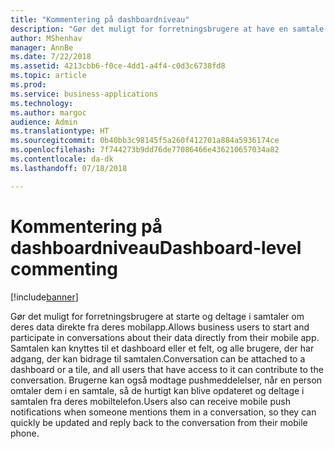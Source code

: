 ```yaml
---
title: "Kommentering på dashboardniveau"
description: "Gør det muligt for forretningsbrugere at have en samtale om deres data."
author: MShenhav
manager: AnnBe
ms.date: 7/22/2018
ms.assetid: 4213cbb6-f0ce-4dd1-a4f4-c0d3c6738fd8
ms.topic: article
ms.prod: 
ms.service: business-applications
ms.technology: 
ms.author: margoc
audience: Admin
ms.translationtype: HT
ms.sourcegitcommit: 0b40bb3c98145f5a260f412701a884a5936174ce
ms.openlocfilehash: 7f744273b9dd76de77086466e436210657034a82
ms.contentlocale: da-dk
ms.lasthandoff: 07/18/2018

---
```

# <a name="dashboard-level-commenting"></a><span data-ttu-id="04f4c-103">Kommentering på dashboardniveau</span><span class="sxs-lookup"><span data-stu-id="04f4c-103">Dashboard-level commenting</span></span>

[!include[banner](../../../includes/banner.md)]

<span data-ttu-id="04f4c-104">Gør det muligt for forretningsbrugere at starte og deltage i samtaler om deres data direkte fra deres mobilapp.</span><span class="sxs-lookup"><span data-stu-id="04f4c-104">Allows business users to start and participate in conversations about their data directly from their mobile app.</span></span> <span data-ttu-id="04f4c-105">Samtalen kan knyttes til et dashboard eller et felt, og alle brugere, der har adgang, der kan bidrage til samtalen.</span><span class="sxs-lookup"><span data-stu-id="04f4c-105">Conversation can be attached to a dashboard or a tile, and all users that have access to it can contribute to the conversation.</span></span> <span data-ttu-id="04f4c-106">Brugerne kan også modtage pushmeddelelser, når en person omtaler dem i en samtale, så de hurtigt kan blive opdateret og deltage i samtalen fra deres mobiltelefon.</span><span class="sxs-lookup"><span data-stu-id="04f4c-106">Users also can receive mobile push notifications when someone mentions them in a conversation, so they can quickly be updated and reply back to the conversation from their mobile phone.</span></span>


